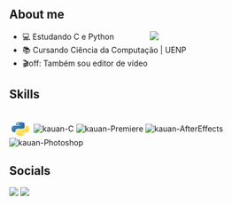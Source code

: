 ## About me
<img src="https://cdn.discordapp.com/attachments/1038527866368970862/1375010208912511086/eunerd.png?ex=6830218c&is=682ed00c&hm=4f8d29e105b4ab2b099f05f9122e2f7fb4f8667ab0e339d640ffaf692907c0d8&" align="right" width="250"/>

- 💻 Estudando C e Python
- 📚 Cursando Ciência da Computação | UENP
- 🎬off: Também sou editor de vídeo



## Skills

<div style="display: inline_block"><br>
  <img align="center" alt="kauan-Python" height="30" width="40" src="https://raw.githubusercontent.com/devicons/devicon/master/icons/python/python-original.svg">
  <img align="center" alt="kauan-C" height="30" width="40" src="https://cdn.jsdelivr.net/gh/devicons/devicon@latest/icons/c/c-original.svg" />
  <img align="center" alt="kauan-Premiere" height="30" width="40" src="https://cdn.jsdelivr.net/gh/devicons/devicon@latest/icons/premierepro/premierepro-original.svg" />
  <img align="center" alt="kauan-AfterEffects" height="30" width="40" src="https://cdn.jsdelivr.net/gh/devicons/devicon@latest/icons/aftereffects/aftereffects-original.svg" />
  <img align="center" alt="kauan-Photoshop" height="30" width="40" src="https://cdn.jsdelivr.net/gh/devicons/devicon@latest/icons/photoshop/photoshop-original.svg" />
</div>

## Socials

<div>
   <a href="https://instagram.com/eukauankk target="_blank"><img src="https://img.shields.io/badge/-Instagram-%23E4405F?style=for-the-badge&logo=instagram&logoColor=white" target="_blank"></a>
   <a href = "mailto:rabelokauan.net@gmail.com"><img src="https://img.shields.io/badge/Gmail-D14836?style=for-the-badge&logo=gmail&logoColor=white" target="_blank"></a>
</div>
